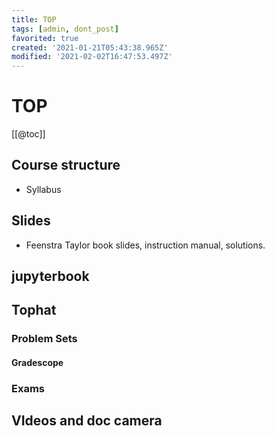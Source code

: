 ```yaml
---
title: TOP
tags: [admin, dont_post]
favorited: true
created: '2021-01-21T05:43:38.965Z'
modified: '2021-02-02T16:47:53.497Z'
---
```


# TOP

[[@toc]]

## Course structure
- Syllabus

## Slides
  - Feenstra Taylor book slides, instruction manual, solutions.

## jupyterbook

## Tophat

### Problem Sets

#### Gradescope

### Exams

## VIdeos and doc camera


